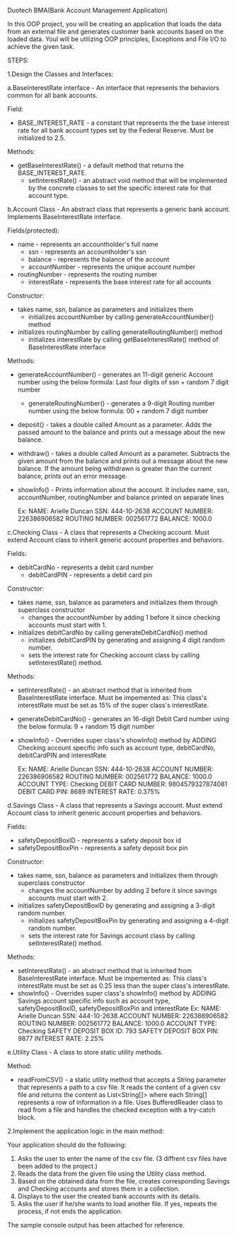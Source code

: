 Duotech BMA(Bank Account Management Application)

In this OOP project, you will be creating an application that loads the data from an external file and generates customer bank accounts based on the loaded data. Youl will be utilizing OOP principles, Exceptions and File I/O to achieve the given task.

STEPS:

1.Design the Classes and Interfaces:
  
 a.BaseInterestRate interface - An interface that represents the behaviors common for all bank accounts.
  
  Field:

   * BASE_INTEREST_RATE - a constant that represents the the base interest rate for all bank account types set by the Federal Reserve. Must be initialized to 2.5.
  
  Methods:

   * getBaseInterestRate() - a default method that returns the BASE_INTEREST_RATE. 
	 * setInterestRate() - an abstract void method that will be implemented by the concrete classes to set the specific interest rate for that account type.
 
 b.Account Class - An abstract class that represents a generic bank account. Implements BaseInterestRate interface.
   
   Fields(protected):

   * name - represents an accountholder's full name
	 * ssn - represents an accountholder's ssn
	 * balance - represents the balance of the account
	 * accountNumber - represents the unique account number
   * routingNumber - represents the routing number
	 * interestRate - represents the base interest rate for all accounts

  Constructor:

   * takes name, ssn, balance as parameters and initializes them
	 * initializes accountNumber by calling generateAccountNumber() method
   * initializes routingNumber by calling generateRoutingNumber() method
	 * initializes interestRate by calling getBaseInterestRate() method of BaseInterestRate interface

  Methods:

   * generateAccountNumber() - generates an 11-digit generic Account number using the below formula:
      Last four digits of ssn + random 7 digit number
	 * generateRoutingNumber() - generates a 9-digit Routing number number using the below formula:
      00 + random 7 digit number
   * deposit() - takes a double called Amount as a parameter.
     Adds the passed amount to the balance and prints out a message about the new balance.
   * withdraw() - takes a double called Amount as a parameter.
     Subtracts the given amount from the balance and prints out a message about the new balance.
     If the amount being withdrawn is greater than the current balance, prints out an error message.
   * showInfo() - Prints information about the account. It includes name, ssn, accountNumber, routingNumber
     and  balance printed on separate lines

	   Ex:
      NAME: Arielle Duncan
      SSN: 444-10-2638
      ACCOUNT NUMBER: 226386906582
      ROUTING NUMBER: 002561772
      BALANCE: 1000.0 


 c.Checking Class - A class that represents a Checking account.
  Must extend Account class to inherit generic account properties and behaviors.

  Fields:

   * debitCardNo - represents a debit card number 
	 * debitCardPIN - represents a debit card pin 
	 

  Constructor:

   * takes name, ssn, balance as parameters and initializes them through superclass constructor
	 * changes the accountNumber by adding 1 before it since checking accounts must start with 1.
   * initializes debitCardNo by calling generateDebitCardNo() method
	 * initializes debitCardPIN by generating and assigning 4 digit random number.
	 * sets the interest rate for Checking account class by calling setInterestRate() method.


  Methods:
   
   * setInterestRate() - an abstract method that is inherited from BaseInterestRate interface. Must be impemented as:
     This class's interestRate must be set as 15% of the super class's interestRate.
   * generateDebitCardNo() - generates an 16-digit Debit Card number using the below formula:
      9 + random 15 digit number   
   * showInfo() - Overrides super class's showInfo() method by ADDING Checking account specific info
	   such as account type, debitCardNo, debitCardPIN and interestRate

	   Ex:
      NAME: Arielle Duncan
      SSN: 444-10-2638
      ACCOUNT NUMBER: 226386906582
      ROUTING NUMBER: 002561772
      BALANCE: 1000.0
      ACCOUNT TYPE: Checking
      DEBIT CARD NUMBER: 9804579327874081
      DEBIT CARD PIN: 8689
      INTEREST RATE: 0.375% 

 d.Savings Class - A class that represents a Savings account.
  Must extend Account class to inherit generic account properties and behaviors.

  Fields:

   * safetyDepositBoxID - represents a safety deposit box id 
   * safetyDepositBoxPin - represents a safety deposit box pin 
	 

  Constructor:

   * takes name, ssn, balance as parameters and initializes them through superclass constructor
	 * changes the accountNumber by adding 2 before it since savings accounts must start with 2.
   * initializes safetyDepositBoxID by generating and assigning a 3-digit random number.
	 * initializes safetyDepositBoxPin by generating and assigning a 4-digit random number.
	 * sets the interest rate for Savings account class by calling setInterestRate() method.


  Methods:
   
   * setInterestRate() - an abstract method that is inherited from BaseInterestRate interface. Must be impemented as:
     This class's interestRate must be set as 0.25 less than the super class's interestRate.
   * showInfo() - Overrides super class's showInfo() method by ADDING Savings account specific info
	   such as account type, safetyDepositBoxID, safetyDepositBoxPin and interestRate
	   Ex:
      NAME: Arielle Duncan
      SSN: 444-10-2638
      ACCOUNT NUMBER: 226386906582
      ROUTING NUMBER: 002561772
      BALANCE: 1000.0
      ACCOUNT TYPE: Checking
      SAFETY DEPOSIT BOX ID: 793
      SAFETY DEPOSIT BOX PIN: 9877
      INTEREST RATE: 2.25% 
  
 e.Utility Class - A class to store static utility methods.
  
  Method:
  * readFromCSV() - a static utility method that accepts a String parameter that represents a path to a csv file.
     It reads the content of a given csv file and returns the content as List<String[]> where each String[] represents a row of information in a file.
     Uses BufferedReader class to read from a file and handles the checked exception with a try-catch block.


2.Implement the application logic in the main method:
  
  Your application should do the following:
  1. Asks the user to enter the name of the csv file. (3 diffrent csv files have been added to the project.)
  2. Reads the data from the given file using the Utility class method.
  3. Based on the obtained data from the file, creates corresponding Savings and Checking accounts and stores them in a collection.
  4. Displays to the user the created bank accounts with its details.
  5. Asks the user if he/she wants to load another file. If yes, repeats the process, if not ends the application.

  The sample console output has been attached for reference.